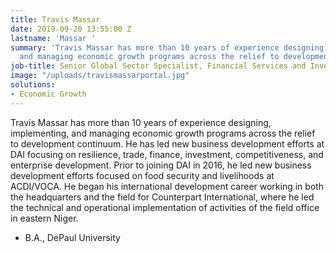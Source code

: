 ```yaml
---
title: Travis Massar
date: 2019-09-20 13:55:00 Z
lastname: 'Massar '
summary: 'Travis Massar has more than 10 years of experience designing, implementing,
  and managing economic growth programs across the relief to development continuum. '
job-title: Senior Global Sector Specialist, Financial Services and Investment
image: "/uploads/travismassarportal.jpg"
solutions:
- Economic Growth
---
```


Travis Massar has more than 10 years of experience designing, implementing, and managing economic growth programs across the relief to development continuum. He has led new business development efforts at DAI focusing on resilience, trade, finance, investment, competitiveness, and enterprise development. Prior to joining DAI in 2016, he led new business development efforts focused on food security and livelihoods at ACDI/VOCA. He began his international development career working in both the headquarters and the field for Counterpart International, where he led the technical and operational implementation of activities of the field office in eastern Niger. 

* B.A., DePaul University